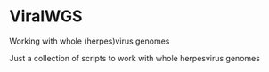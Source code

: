 # ViralWGS
Working with whole (herpes)virus genomes

Just a collection of scripts to work with whole herpesvirus genomes
